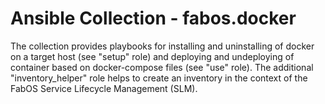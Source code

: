 # Ansible Collection - fabos.docker

The collection provides playbooks for installing and uninstalling of docker on a target host (see "setup" role) and 
deploying and undeploying of container based on docker-compose files (see "use" role). The additional "inventory_helper"
role helps to create an inventory in the context of the FabOS Service Lifecycle Management (SLM). 
